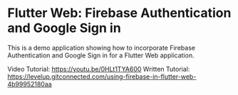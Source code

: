 # Flutter Web: Firebase Authentication and Google Sign in

This is a demo application showing how to incorporate Firebase Authentication and Google Sign in for a Flutter Web application.

Video Tutorial: https://youtu.be/0HLt1TYA600
Written Tutorial: https://levelup.gitconnected.com/using-firebase-in-flutter-web-4b99952180aa
